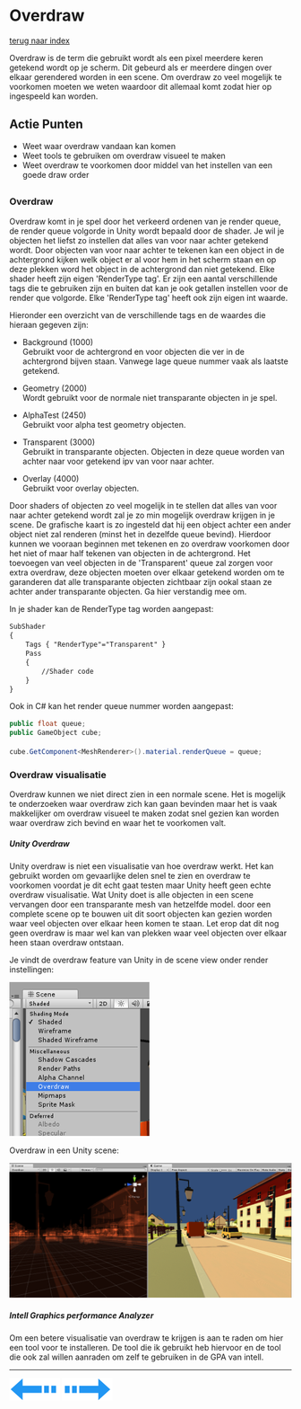 # Overdraw
[terug naar index](/Index.md#graphics)  

Overdraw is de term die gebruikt wordt als een pixel meerdere keren getekend wordt op je scherm. Dit gebeurd als er meerdere dingen over elkaar 
gerendered worden in een scene. Om overdraw zo veel mogelijk te voorkomen moeten we weten waardoor dit allemaal komt zodat hier op ingespeeld 
kan worden.  

## Actie Punten
* Weet waar overdraw vandaan kan komen
* Weet tools te gebruiken om overdraw visueel te maken
* Weet overdraw te voorkomen door middel van het instellen van een goede draw order

##  

### Overdraw 

Overdraw komt in je spel door het verkeerd ordenen van je render queue, de render queue volgorde in Unity wordt bepaald door de shader. Je wil 
je objecten het liefst zo instellen dat alles van voor naar achter getekend wordt. Door objecten van voor naar achter te tekenen kan een object 
in de achtergrond kijken welk object er al voor hem in het scherm staan en op deze plekken word het object in de achtergrond dan niet getekend. 
Elke shader heeft zijn eigen 'RenderType tag'. Er zijn een aantal verschillende tags die te gebruiken zijn en buiten dat kan je ook getallen instellen 
voor de render que volgorde. Elke 'RenderType tag' heeft ook zijn eigen int waarde.  

Hieronder een overzicht van de verschillende tags en de waardes die hieraan gegeven zijn:  

* Background (1000)  
Gebruikt voor de achtergrond en voor objecten die ver in de achtergrond bijven staan. Vanwege lage queue nummer vaak als laatste getekend.  

* Geometry (2000)  
Wordt gebruikt voor de normale niet transparante objecten in je spel.  

* AlphaTest (2450)  
Gebruikt voor alpha test geometry objecten.  

* Transparent (3000)  
Gebruikt in transparante objecten. Objecten in deze queue worden van achter naar voor getekend ipv van voor naar achter.  

* Overlay (4000)  
Gebruikt voor overlay objecten. 

Door shaders of objecten zo veel mogelijk in te stellen dat alles van voor naar achter getekend wordt zal je zo min mogelijk overdraw krijgen in 
je scene. De grafische kaart is zo ingesteld dat hij een object achter een ander object niet zal renderen (minst het in dezelfde queue bevind). 
Hierdoor kunnen we vooraan beginnen met tekenen en zo overdraw voorkomen door het niet of maar half tekenen van objecten in de achtergrond. 
Het toevoegen van veel objecten in de 'Transparent' queue zal zorgen voor extra overdraw, deze objecten moeten over elkaar getekend worden om te 
garanderen dat alle transparante objecten zichtbaar zijn ookal staan ze achter ander transparante objecten. Ga hier verstandig mee om.

In je shader kan de RenderType tag worden aangepast:  

```
SubShader
{
	Tags { "RenderType"="Transparent" }
	Pass
	{
		//Shader code
	}
}
```

Ook in C# kan het render queue nummer worden aangepast:

```c#
public float queue;
public GameObject cube;

cube.GetComponent<MeshRenderer>().material.renderQueue = queue;
```
 

### Overdraw visualisatie

Overdraw kunnen we niet direct zien in een normale scene. Het is mogelijk te onderzoeken waar overdraw zich kan gaan bevinden maar het is vaak 
makkelijker om overdraw visueel te maken zodat snel gezien kan worden waar overdraw zich bevind en waar het te voorkomen valt.

##### Unity Overdraw  

Unity overdraw is niet een visualisatie van hoe overdraw werkt. Het kan gebruikt worden om gevaarlijke delen snel te zien en overdraw te voorkomen 
voordat je dit echt gaat testen maar Unity heeft geen echte overdraw visualisatie. Wat Unity doet is alle objecten in een scene vervangen door een 
transparante mesh van hetzelfde model. door een complete scene op te bouwen uit dit soort objecten kan gezien worden waar veel objecten over 
elkaar heen komen te staan. Let erop dat dit nog geen overdraw is maar wel kan van plekken waar veel objecten over elkaar heen staan overdraw ontstaan.  

Je vindt de overdraw feature van Unity in de scene view onder render instellingen:  

![Overdraw_Unity_Settings](/Afbeeldingen/Overdraw_Unity_Settings.png)  

Overdraw in een Unity scene:  

![Overdraw_Unity_Screen](/Afbeeldingen/Overdraw_Unity_Screen.png)  

##### Intell Graphics performance Analyzer  

Om een betere visualisatie van overdraw te krijgen is aan te raden om hier een tool voor te installeren. De tool die ik gebruikt heb hiervoor en 
de tool die ook zal willen aanraden om zelf te gebruiken in de GPA van intell. 

---
[![Last Page](/Afbeeldingen/Arrow_back_small.png)](/Graphics/ShadersPostProcessing.md) [![Next Page](/Afbeeldingen/Arrow_next_small.png)](/Graphics/Polycount.md)